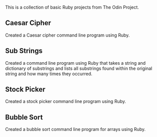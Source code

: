 This is a collection of basic Ruby projects from The Odin Project.

## Caesar Cipher
Created a Caesar cipher command line program using Ruby.

## Sub Strings
Created a command line program using Ruby that takes a string and dictionary of substrings and lists all substrings found within the original string and how many times they occurred.

## Stock Picker
Created a stock picker command line program using Ruby.

## Bubble Sort
Created a bubble sort command line program for arrays using Ruby.